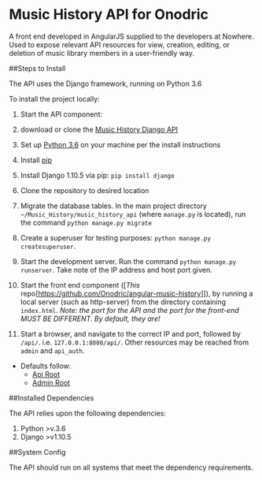 # Music History API for Onodric

A front end developed in AngularJS supplied to the developers at Nowhere. Used to expose relevant API resources for view, creation, editing, or deletion of music library members in a user-friendly way.

##Steps to Install

The API uses the Django framework, running on Python 3.6

To install the project locally:
1. Start the API component:
  1. download or clone the [Music History Django API](https://github.com/Onodric/django-music-history)
  1. Set up [Python 3.6](https://www.python.org/) on your machine per the install instructions
  1. Install [pip](https://pip.pypa.io/en/stable/installing/)
  1. Install Django 1.10.5 via pip: `pip install django`
  1. Clone the repository to desired location
  1. Migrate the database tables. In the main project directory `~/Music_History/music_history_api` (where `manage.py` is located), run the command `python manage.py migrate`
  1. Create a superuser for testing purposes: `python manage.py createsuperuser`.
  1. Start the development server. Run the command `python manage.py runserver`. Take note of the IP address and host port given.

1. Start the front end component ([_This_ repo[https://github.com/Onodric/angular-music-history]]), by running a local server (such as http-server) from the directory containing `index.html`. *Note: the port for the API and the port for the front-end MUST BE DIFFERENT. By default, they are!* 
1. Start a browser, and navigate to the correct IP and port,  followed by `/api/`. i.e. ```127.0.0.1:8000/api/```. Other resources may be reached from `admin` and `api_auth`.
  - Defaults follow:
    - [Api Root](http://localhost:8080)
    - [Admin Root](http://localhost:8000/admin)


##Installed Dependencies 

The API relies upon the following dependencies:

1. Python >v.3.6
1. Django >v1.10.5

##System Config

The API should run on all systems that meet the dependency requirements.